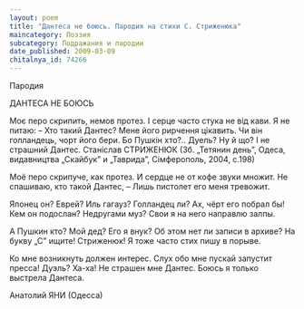```yaml
---
layout: poem
title: "Дантеса не боюсь. Пародия на стихи С. Стриженюка"
maincategory: Поэзия
subcategory: Подражания и пародии
date_published: 2009-03-09
chitalnya_id: 74266
---
```




Пародия

ДАНТЕСА НЕ БОЮСЬ

Моє перо скрипить, немов протез.
І серце часто стука не від кави.
Я не питаю:
– Хто такий Дантес?
Мене його рирчення цікавить.
Чи він голландець, чорт його бери.
Бо Пушкін хто?..
Дуель? Ну й що?
І не страшний Дантес.
Станіслав СТРИЖЕНЮК
(Зб. „Тетянин день”, Одеса,
видавництва „Скайбук” и „Таврида”,
Сімферополь, 2004, с.198)

Моё перо скрипуче, как протез.
И сердце не от кофе звуки множит.
Не спашиваю, кто такой Дантес, –
Лишь пистолет его меня тревожит.

Японец он? Еврей? Иль гагауз?
Голландец ли? Ах, чёрт его побрал бы!
Кем он подослан? Недругами муз?
Свои я на него направлю залпы.

А Пушкин кто? Мой дед? Его я внук?
Об этом нет ли записи в архиве?
На букву „С” ищите! Стриженюк!
Я тоже часто стих пишу в порыве.

Ко мне возникнуть должен интерес.
Слух обо мне пускай запустит пресса!
Дуэль? Ха-ха! Не страшен мне Дантес.
Боюсь я только выстрела Дантеса.

Анатолий ЯНИ (Одесса)






